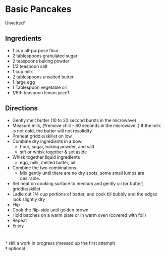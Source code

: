 # Basic Pancakes
Unvetted† 

## Ingredients
- 1 cup all-purpose flour
- 2 tablespoons granulated sugar
- 2 teaspoons baking powder
- 1/2 teaspoon salt
- 1 cup milk
- 2 tablespoons unsalted butter
- 1 large egg
- 1 Tablespoon vegetable oil 
- 1/8th teaspoon lemon juice‡

## Directions
- Gently melt butter (10 to 20 second bursts in the microwave)
- Measure milk, (‡remove chill – 60 seconds in the microwave. ) If the milk is not cold, the butter will not resolidify
- Preheat griddle/skillet on low
- Combine dry ingredients in a bowl
  - flour, sugar, baking powder, and salt
  - sift or whisk together & set aside
- Whisk together liquid ingredients 
  - egg, milk, melted butter, oil
- Combine the two combinations
  - Mix gently until there are no dry spots, some small lumps are desirable. 
- Set heat on cooking surface to medium and gently oil (or butter) griddle/skillet
- Ladle out 1/4 cup portions of batter, and cook till bubbly and the edges look slightly dry
- Flip
- Cook the flip-side until golden brown
- Hold batches on a warm plate or in warm oven (covered with foil)
- Repeat
- Enjoy

#
† still a work in progress (messed up the first attempt) <br/>
‡ optional